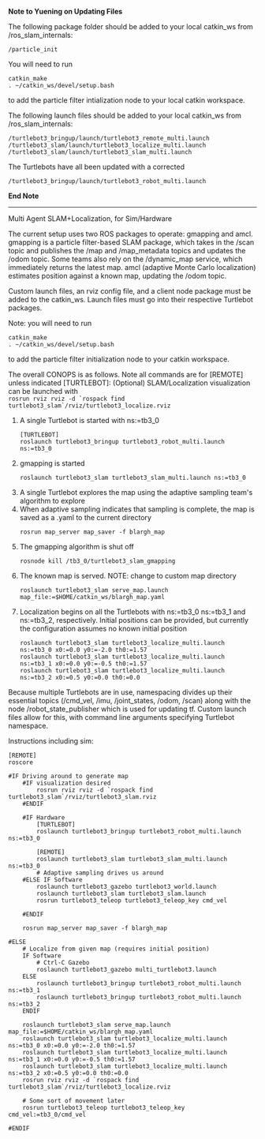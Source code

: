 **Note to Yuening on Updating Files**

The following package folder should be added to your local catkin_ws from /ros_slam_internals:
```
/particle_init
```
You will need to run
 ```
 catkin_make
 . ~/catkin_ws/devel/setup.bash
 ```
 to add the particle filter intialization node to your local catkin workspace.
 
The following launch files should be added to your local catkin_ws from /ros_slam_internals:
```
/turtlebot3_bringup/launch/turtlebot3_remote_multi.launch
/turtlebot3_slam/launch/turtlebot3_localize_multi.launch
/turtlebot3_slam/launch/turtlebot3_slam_multi.launch
```

The Turtlebots have all been updated with a corrected
```
/turtlebot3_bringup/launch/turtlebot3_robot_multi.launch
```

**End Note**

----
Multi Agent SLAM+Localization, for Sim/Hardware

The current setup uses two ROS packages to operate: gmapping and amcl. gmapping is a particle filter-based SLAM package,
which takes in the /scan topic and publishes the /map and /map_metadata topics and updates the /odom topic. Some teams also rely on the /dynamic_map service, which immediately returns the latest map. amcl (adaptive Monte Carlo localization) estimates position against a known map, updating the /odom topic.

Custom launch files, an rviz config file, and a client node package must be added to the catkin_ws. Launch files must go into their respective Turtlebot packages.

Note: you will need to run 
 ```
 catkin_make
 . ~/catkin_ws/devel/setup.bash
 ```
 to add the particle filter initialization node to your catkin workspace.

The overall CONOPS is as follows. Note all commands are for [REMOTE] unless indicated [TURTLEBOT]:
(Optional) SLAM/Localization visualization can be launched with  
	```
	rosrun rviz rviz -d `rospack find turtlebot3_slam`/rviz/turtlebot3_localize.rviz
	```

1. A single Turtlebot is started with ns:=tb3_0
	```
	[TURTLEBOT]
	roslaunch turtlebot3_bringup turtlebot3_robot_multi.launch ns:=tb3_0
	```
2. gmapping is started
	```
	roslaunch turtlebot3_slam turtlebot3_slam_multi.launch ns:=tb3_0
	```
3. A single Turtlebot explores the map using the adaptive sampling team's algorithm to explore
4. When adaptive sampling indicates that sampling is complete, the map is saved as a .yaml to the current directory
	```
	rosrun map_server map_saver -f blargh_map
	```
5. The gmapping algorithm is shut off
	```
	rosnode kill /tb3_0/turtlebot3_slam_gmapping
	```
6. The known map is served. NOTE: change to custom map directory
	```
	roslaunch turtlebot3_slam serve_map.launch map_file:=$HOME/catkin_ws/blargh_map.yaml
	```
7. Localization begins on all the Turtlebots with ns:=tb3_0 ns:=tb3_1 and ns:=tb3_2, respectively. Initial positions can be provided, but currently the configuration assumes no known initial position
	```
	roslaunch turtlebot3_slam turtlebot3_localize_multi.launch ns:=tb3_0 x0:=0.0 y0:=-2.0 th0:=1.57
	roslaunch turtlebot3_slam turtlebot3_localize_multi.launch ns:=tb3_1 x0:=0.0 y0:=-0.5 th0:=1.57
	roslaunch turtlebot3_slam turtlebot3_localize_multi.launch ns:=tb3_2 x0:=0.5 y0:=0.0 th0:=0.0
	```

Because multiple Turtlebots are in use, namespacing divides up their essential topics (/cmd_vel, /imu, /joint_states, /odom, /scan) along with the node /robot_state_publisher which is used for updating tf. Custom launch files allow for this, with command line arguments specifying Turtlebot namespace.

Instructions including sim:
```
[REMOTE]
roscore

#IF Driving around to generate map
	#IF visualization desired
		rosrun rviz rviz -d `rospack find turtlebot3_slam`/rviz/turtlebot3_slam.rviz
	#ENDIF

	#IF Hardware
		[TURTLEBOT]
		roslaunch turtlebot3_bringup turtlebot3_robot_multi.launch ns:=tb3_0

		[REMOTE]
		roslaunch turtlebot3_slam turtlebot3_slam_multi.launch ns:=tb3_0
		# Adaptive sampling drives us around
	#ELSE IF Software
		roslaunch turtlebot3_gazebo turtlebot3_world.launch
		roslaunch turtlebot3_slam turtlebot3_slam.launch
		rosrun turtlebot3_teleop turtlebot3_teleop_key cmd_vel

	#ENDIF

	rosrun map_server map_saver -f blargh_map

#ELSE
	# Localize from given map (requires initial position)
	IF Software
		# Ctrl-C Gazebo
		roslaunch turtlebot3_gazebo multi_turtlebot3.launch
	ELSE
		roslaunch turtlebot3_bringup turtlebot3_robot_multi.launch ns:=tb3_1
		roslaunch turtlebot3_bringup turtlebot3_robot_multi.launch ns:=tb3_2
	ENDIF

	roslaunch turtlebot3_slam serve_map.launch map_file:=$HOME/catkin_ws/blargh_map.yaml
	roslaunch turtlebot3_slam turtlebot3_localize_multi.launch ns:=tb3_0 x0:=0.0 y0:=-2.0 th0:=1.57
	roslaunch turtlebot3_slam turtlebot3_localize_multi.launch ns:=tb3_1 x0:=0.0 y0:=-0.5 th0:=1.57
	roslaunch turtlebot3_slam turtlebot3_localize_multi.launch ns:=tb3_2 x0:=0.5 y0:=0.0 th0:=0.0
	rosrun rviz rviz -d `rospack find turtlebot3_slam`/rviz/turtlebot3_localize.rviz

	# Some sort of movement later
	rosrun turtlebot3_teleop turtlebot3_teleop_key cmd_vel:=tb3_0/cmd_vel

#ENDIF
```
